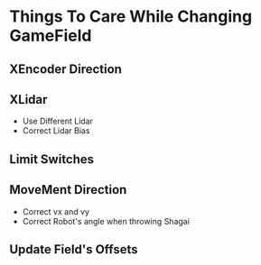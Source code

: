 # Things To Care While Changing GameField

## XEncoder Direction

## XLidar

- Use Different Lidar
- Correct Lidar Bias

## Limit Switches

## MoveMent Direction

- Correct vx and vy
- Correct Robot's angle when throwing Shagai

## Update Field's Offsets

